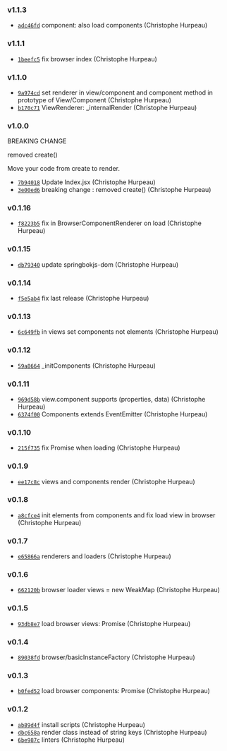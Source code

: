 ### v1.1.3

- [`adc46fd`](https://github.com/git://github.com/turacojs/render.git/commit/adc46fdee38f0eee2bdc97d413003eca1a8e5503) component: also load components (Christophe Hurpeau)

### v1.1.1

- [`1beefc5`](https://github.com/git://github.com/turacojs/render.git/commit/1beefc52aa52329f2a047bbd804dfb27e77d026e) fix browser index (Christophe Hurpeau)

### v1.1.0

- [`9a974cd`](https://github.com/git://github.com/turacojs/render.git/commit/9a974cd3492fede216153547ad338b0f6fea2686) set renderer in view/component and component method in prototype of View/Component (Christophe Hurpeau)
- [`b170c71`](https://github.com/git://github.com/turacojs/render.git/commit/b170c71d2c71ab9c1cc57d5bc6384164643d0ff0) ViewRenderer: _internalRender (Christophe Hurpeau)

### v1.0.0

BREAKING CHANGE

removed create()

Move your code from create to render.

- [`7b94018`](https://github.com/git://github.com/turacojs/render.git/commit/7b94018bc0431100811a6ea5f7e9da6b88facc26) Update Index.jsx (Christophe Hurpeau)
- [`3e00ed6`](https://github.com/git://github.com/turacojs/render.git/commit/3e00ed68235297c19b27ca2b02da20995162d0c1) breaking change : removed create() (Christophe Hurpeau)


### v0.1.16

- [`f8223b5`](https://github.com/git://github.com/turacojs/render.git/commit/f8223b52f5e0526097f3429a36a7dae2655bb70c) fix in BrowserComponentRenderer on load (Christophe Hurpeau)


### v0.1.15

- [`db79340`](https://github.com/git://github.com/turacojs/render.git/commit/db793408fd2ba90db6c2c29fcd1ba376f5bd694d) update springbokjs-dom (Christophe Hurpeau)


### v0.1.14

- [`f5e5ab4`](https://github.com/git://github.com/turacojs/render.git/commit/f5e5ab423a86a90457afd4c3e616c5cb447ff1a1) fix last release (Christophe Hurpeau)

### v0.1.13

- [`6c649fb`](https://github.com/git://github.com/turacojs/render.git/commit/6c649fbc83d0c206f9e221c9cedfef2ff3b48bc2) in views set components not elements (Christophe Hurpeau)

### v0.1.12

- [`59a8664`](https://github.com/git://github.com/turacojs/render.git/commit/59a8664231707c9f4e762a3ec3a9c7276cae8371) _initComponents (Christophe Hurpeau)

### v0.1.11

- [`969d58b`](https://github.com/git://github.com/turacojs/render.git/commit/969d58b659a1cc2a442fbb875deb97517ce3172c) view.component supports (properties, data) (Christophe Hurpeau)
- [`6374f00`](https://github.com/git://github.com/turacojs/render.git/commit/6374f005d6762841f94a2558394124b4a4ba1cdf) Components extends EventEmitter (Christophe Hurpeau)

### v0.1.10

- [`215f735`](https://github.com/git://github.com/turacojs/render.git/commit/215f735d1c1a8ea811ddfb5d116ef27a7b47e0ff) fix Promise when loading (Christophe Hurpeau)

### v0.1.9

- [`ee17c8c`](https://github.com/git://github.com/turacojs/render.git/commit/ee17c8cff70bce63e5701191465cfd987bc0b704) views and components render (Christophe Hurpeau)

### v0.1.8

- [`a8cfce4`](https://github.com/git://github.com/turacojs/render.git/commit/a8cfce487cdcc2d455abd63cb80724e167caa2bc) init elements from components and fix load view in browser (Christophe Hurpeau)

### v0.1.7

- [`e65866a`](https://github.com/git://github.com/turacojs/render.git/commit/e65866a9dafe1b0b7e6f64ccd9e0c4ff10ff766b) renderers and loaders (Christophe Hurpeau)

### v0.1.6

- [`662120b`](https://github.com/git://github.com/turacojs/render.git/commit/662120b5629c7e72df62cfa43e4d6150f87e7cfc) browser loader views = new WeakMap (Christophe Hurpeau)

### v0.1.5

- [`93db8e7`](https://github.com/git://github.com/turacojs/render.git/commit/93db8e745099cfa9c0df87b09690676cfb3c9f9b) load browser views: Promise (Christophe Hurpeau)

### v0.1.4

- [`89038fd`](https://github.com/git://github.com/turacojs/render.git/commit/89038fd0c1085248263abc45b9a2daa101e7d06b) browser/basicInstanceFactory (Christophe Hurpeau)

### v0.1.3

- [`b0fed52`](https://github.com/git://github.com/turacojs/render.git/commit/b0fed5219be34eacb93941b31431bc8db79df03a) load browser components: Promise (Christophe Hurpeau)

### v0.1.2

- [`ab89d4f`](https://github.com/git://github.com/turacojs/render.git/commit/ab89d4f8eb5731385f73d80cc8aa86dde82da527) install scripts (Christophe Hurpeau)
- [`dbc658a`](https://github.com/git://github.com/turacojs/render.git/commit/dbc658ae455ea2d1f708fef0f89dd6b5931d1ac4) render class instead of string keys (Christophe Hurpeau)
- [`6be987c`](https://github.com/git://github.com/turacojs/render.git/commit/6be987c13204e308561fa162b22503d4bfc56d83) linters (Christophe Hurpeau)

